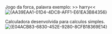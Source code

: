   Jogo da forca, palavra exemplo: >> harry<< 
  <br>
  ![{AA39EAA1-01D4-4DC8-AFF1-E61EA3B84356}](https://github.com/user-attachments/assets/164e9141-41e3-4060-aa91-382c0c22a636)

  
  Calculadora desenvolvida para calculos simples. 
<br>
![{E04ACB83-6830-452E-9280-8CFB18369E14}](https://github.com/user-attachments/assets/a5dcf2f6-de80-4b07-8474-e29ffc6d2076)


